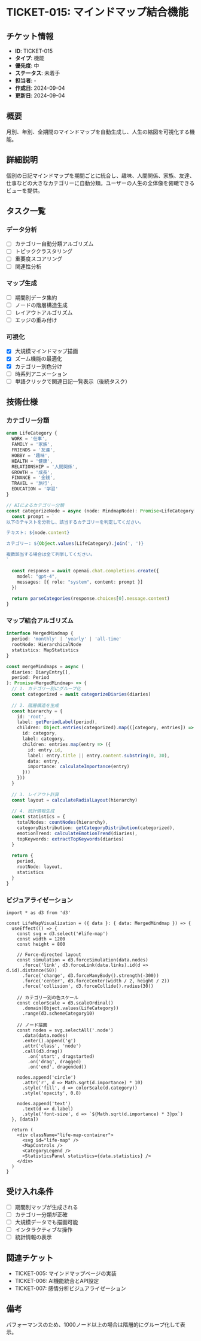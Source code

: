# TICKET-015: マインドマップ結合機能

## チケット情報
- **ID**: TICKET-015
- **タイプ**: 機能
- **優先度**: 中
- **ステータス**: 未着手
- **担当者**: -
- **作成日**: 2024-09-04
- **更新日**: 2024-09-04

## 概要
月別、年別、全期間のマインドマップを自動生成し、人生の縮図を可視化する機能。

## 詳細説明
個別の日記マインドマップを期間ごとに統合し、趣味、人間関係、家族、友達、仕事などの大きなカテゴリーに自動分類。ユーザーの人生の全体像を俯瞰できるビューを提供。

## タスク一覧
### データ分析
- [ ] カテゴリー自動分類アルゴリズム
- [ ] トピッククラスタリング
- [ ] 重要度スコアリング
- [ ] 関連性分析

### マップ生成
- [ ] 期間別データ集約
- [ ] ノードの階層構造生成
- [ ] レイアウトアルゴリズム
- [ ] エッジの重み付け

### 可視化
- [x] 大規模マインドマップ描画
- [x] ズーム機能の最適化
- [x] カテゴリー別色分け
- [ ] 時系列アニメーション
- [ ] 単語クリックで関連日記一覧表示（後続タスク）

## 技術仕様
### カテゴリー分類
```typescript
enum LifeCategory {
  WORK = '仕事',
  FAMILY = '家族',
  FRIENDS = '友達',
  HOBBY = '趣味',
  HEALTH = '健康',
  RELATIONSHIP = '人間関係',
  GROWTH = '成長',
  FINANCE = '金銭',
  TRAVEL = '旅行',
  EDUCATION = '学習'
}

// AIによるカテゴリー分類
const categorizeNode = async (node: MindmapNode): Promise<LifeCategory[]> => {
  const prompt = `
以下のテキストを分析し、該当するカテゴリーを判定してください。

テキスト: ${node.content}

カテゴリー: ${Object.values(LifeCategory).join(', ')}

複数該当する場合は全て列挙してください。
`

  const response = await openai.chat.completions.create({
    model: "gpt-4",
    messages: [{ role: "system", content: prompt }]
  })
  
  return parseCategories(response.choices[0].message.content)
}
```

### マップ結合アルゴリズム
```typescript
interface MergedMindmap {
  period: 'monthly' | 'yearly' | 'all-time'
  rootNode: HierarchicalNode
  statistics: MapStatistics
}

const mergeMindmaps = async (
  diaries: DiaryEntry[],
  period: Period
): Promise<MergedMindmap> => {
  // 1. カテゴリー別にグループ化
  const categorized = await categorizeDiaries(diaries)
  
  // 2. 階層構造を生成
  const hierarchy = {
    id: 'root',
    label: getPeriodLabel(period),
    children: Object.entries(categorized).map(([category, entries]) => ({
      id: category,
      label: category,
      children: entries.map(entry => ({
        id: entry.id,
        label: entry.title || entry.content.substring(0, 30),
        data: entry,
        importance: calculateImportance(entry)
      }))
    }))
  }
  
  // 3. レイアウト計算
  const layout = calculateRadialLayout(hierarchy)
  
  // 4. 統計情報生成
  const statistics = {
    totalNodes: countNodes(hierarchy),
    categoryDistribution: getCategoryDistribution(categorized),
    emotionTrend: calculateEmotionTrend(diaries),
    topKeywords: extractTopKeywords(diaries)
  }
  
  return {
    period,
    rootNode: layout,
    statistics
  }
}
```

### ビジュアライゼーション
```tsx
import * as d3 from 'd3'

const LifeMapVisualization = ({ data }: { data: MergedMindmap }) => {
  useEffect(() => {
    const svg = d3.select('#life-map')
    const width = 1200
    const height = 800
    
    // Force-directed layout
    const simulation = d3.forceSimulation(data.nodes)
      .force('link', d3.forceLink(data.links).id(d => d.id).distance(50))
      .force('charge', d3.forceManyBody().strength(-300))
      .force('center', d3.forceCenter(width / 2, height / 2))
      .force('collision', d3.forceCollide().radius(30))
    
    // カテゴリー別の色スケール
    const colorScale = d3.scaleOrdinal()
      .domain(Object.values(LifeCategory))
      .range(d3.schemeCategory10)
    
    // ノード描画
    const nodes = svg.selectAll('.node')
      .data(data.nodes)
      .enter().append('g')
      .attr('class', 'node')
      .call(d3.drag()
        .on('start', dragstarted)
        .on('drag', dragged)
        .on('end', dragended))
    
    nodes.append('circle')
      .attr('r', d => Math.sqrt(d.importance) * 10)
      .style('fill', d => colorScale(d.category))
      .style('opacity', 0.8)
    
    nodes.append('text')
      .text(d => d.label)
      .style('font-size', d => `${Math.sqrt(d.importance) * 3}px`)
  }, [data])
  
  return (
    <div className="life-map-container">
      <svg id="life-map" />
      <MapControls />
      <CategoryLegend />
      <StatisticsPanel statistics={data.statistics} />
    </div>
  )
}
```

## 受け入れ条件
- [ ] 期間別マップが生成される
- [ ] カテゴリー分類が正確
- [ ] 大規模データでも描画可能
- [ ] インタラクティブな操作
- [ ] 統計情報の表示

## 関連チケット
- TICKET-005: マインドマップページの実装
- TICKET-006: AI機能統合とAPI設定
- TICKET-007: 感情分析ビジュアライゼーション

## 備考
パフォーマンスのため、1000ノード以上の場合は階層的にグループ化して表示。